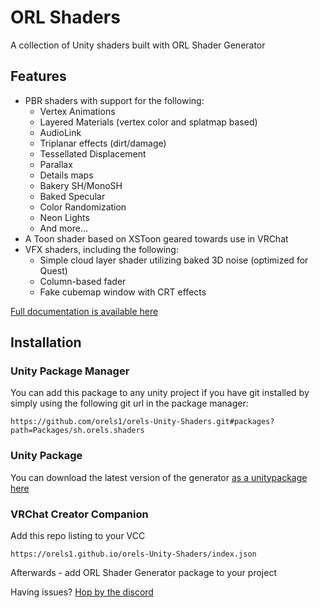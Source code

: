 # ORL Shaders

A collection of Unity shaders built with ORL Shader Generator

## Features

- PBR shaders with support for the following:
  - Vertex Animations
  - Layered Materials (vertex color and splatmap based)
  - AudioLink
  - Triplanar effects (dirt/damage)
  - Tessellated Displacement
  - Parallax
  - Details maps
  - Bakery SH/MonoSH
  - Baked Specular
  - Color Randomization
  - Neon Lights
  - And more...
- A Toon shader based on XSToon geared towards use in VRChat
- VFX shaders, including the following:
  - Simple cloud layer shader utilizing baked 3D noise (optimized for Quest)
  - Column-based fader
  - Fake cubemap window with CRT effects


[Full documentation is available here](https://shaders.orels.sh/docs/)

## Installation

### Unity Package Manager

You can add this package to any unity project if you have git installed by simply using the following git url in the package manager:

```
https://github.com/orels1/orels-Unity-Shaders.git#packages?path=Packages/sh.orels.shaders
```

### Unity Package

You can download the latest version of the generator [as a unitypackage here](https://github.com/orels1/orels-Unity-Shaders/releases)

### VRChat Creator Companion

Add this repo listing to your VCC

```
https://orels1.github.io/orels-Unity-Shaders/index.json
```

Afterwards - add ORL Shader Generator package to your project

Having issues? [Hop by the discord](https://discord.gg/orels1)